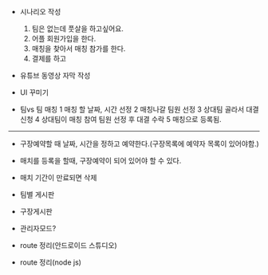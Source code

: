 * 시나리오 작성
  1. 팀은 없는데 풋살을 하고싶어요.
  2. 어플 회원가입을 한다.
  3. 매칭을 찾아서 매칭 참가를 한다.
  4. 결제를 하고 

* 유튜브 동영상 자막 작성

* UI 꾸미기

* 팀vs 팀 매칭
  1 매칭 할 날짜, 시간 선정
  2 매칭나갈 팀원 선정 
  3 상대팀 골라서 대결 신청
  4 상대팀이 매칭 참여 팀원 선정 후 대결 수락
  5 매칭으로 등록됨.
  
------------------------------------------------------------------------------
* 구장예약할 때 날짜, 시간을 정하고 예약한다.(구장목록에 예약자 목록이 있어야함.)

* 매치를 등록을 할때, 구장예약이 되어 있어야 할 수 있다.

* 매치 기간이 만료되면 삭제

* 팀별 게시판

* 구장게시판

* 관리자모드?

* route 정리(안드로이드 스튜디오) 

* route 정리(node js)
